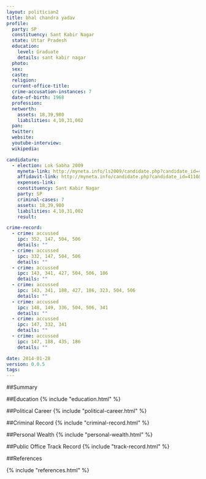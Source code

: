```yaml
---
layout: politician2
title: bhal chandra yadav
profile: 
  party: SP
  constituency: Sant Kabir Nagar
  state: Uttar Pradesh
  education: 
    level: Graduate
    details: sant kabir nagar
  photo: 
  sex: 
  caste: 
  religion: 
  current-office-title: 
  crime-accusation-instances: 7
  date-of-birth: 1968
  profession: 
  networth: 
    assets: 18,39,980
    liabilities: 4,10,31,002
  pan: 
  twitter: 
  website: 
  youtube-interview: 
  wikipedia: 

candidature: 
  - election: Lok Sabha 2009
    myneta-link: http://myneta.info/ls2009/candidate.php?candidate_id=4110
    affidavit-link: http://myneta.info/candidate.php?candidate_id=4110&scan=original
    expenses-link: 
    constituency: Sant Kabir Nagar 
    party: SP
    criminal-cases: 7
    assets: 18,39,980
    liabilities: 4,10,31,002
    result:  

crime-record: 
  - crime: accussed
    ipc: 352, 147, 504, 506
    details: "" 
  - crime: accussed
    ipc: 332, 147, 504, 506
    details: "" 
  - crime: accussed
    ipc: 143, 341, 427, 504, 506, 186
    details: "" 
  - crime: accussed
    ipc: 143, 341, 188, 427, 186, 323, 504, 506
    details: "" 
  - crime: accussed
    ipc: 148, 149, 336, 504, 506, 341
    details: "" 
  - crime: accussed
    ipc: 147, 332, 341
    details: "" 
  - crime: accussed
    ipc: 147, 188, 435, 186
    details: "" 

date: 2014-01-28
version: 0.0.5
tags: 
---
```

##Summary


##Education
{% include "education.html" %}


##Political Career
{% include "political-career.html" %}


##Criminal Record
{% include "criminal-record.html" %}


##Personal Wealth
{% include "personal-wealth.html" %}


##Public Office Track Record
{% include "track-record.html" %}


##References


{% include "references.html" %}